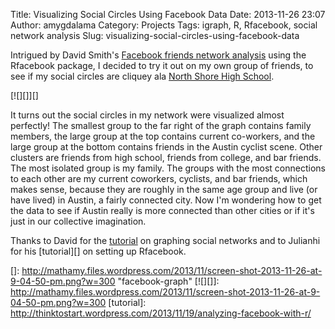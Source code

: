 Title: Visualizing Social Circles Using Facebook Data
Date: 2013-11-26 23:07
Author: amygdalama
Category: Projects
Tags: igraph, R, Rfacebook, social network analysis
Slug: visualizing-social-circles-using-facebook-data

Intrigued by David Smith's [Facebook friends network analysis][] using
the Rfacebook package, I decided to try it out on my own group of
friends, to see if my social circles are cliquey ala [North Shore High
School][].

[![][]][]

It turns out the social circles in my network were visualized almost
perfectly! The smallest group to the far right of the graph contains
family members, the large group at the top contains current co-workers,
and the large group at the bottom contains friends in the Austin cyclist
scene. Other clusters are friends from high school, friends from
college, and bar friends. The most isolated group is my family. The
groups with the most connections to each other are my current coworkers,
cyclists, and bar friends, which makes sense, because they are roughly
in the same age group and live (or have lived) in Austin, a fairly
connected city. Now I'm wondering how to get the data to see if Austin
really is more connected than other cities or if it's just in our
collective imagination.

Thanks to David for the [tutorial][Facebook friends network analysis] on
graphing social networks and to Julianhi for his [tutorial][] on setting
up Rfacebook.

  [Facebook friends network analysis]: http://blog.revolutionanalytics.com/2013/11/how-to-analyze-you-facebook-friends-network-with-r.html
  [North Shore High School]: http://mathamy.files.wordpress.com/2013/11/j8obhx.jpg
  []: http://mathamy.files.wordpress.com/2013/11/screen-shot-2013-11-26-at-9-04-50-pm.png?w=300
    "facebook-graph"
  [![][]]: http://mathamy.files.wordpress.com/2013/11/screen-shot-2013-11-26-at-9-04-50-pm.png?w=300
  [tutorial]: http://thinktostart.wordpress.com/2013/11/19/analyzing-facebook-with-r/
